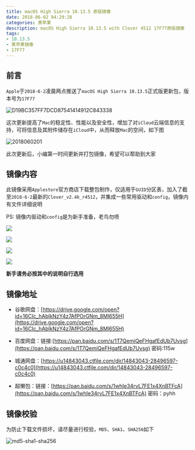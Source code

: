 ```yaml
---
title: macOS High Sierra 10.13.5 原版镜像
date: 2018-06-02 04:29:28
categories: 黑苹果
description: macOS High Sierra 10.13.5 with Clover 4512 17F77原版镜像
tags:
- 10.13.5
- 黑苹果镜像
- 17F77
---
```


## 前言
`Apple`于`2018-6-2`凌晨两点推送了`macOS High Sierra 10.13.5`正式版更新包，版本号为`17F77`

![D19BC357FF7DCD87541414912C843338](http://ovefvi4g3.bkt.clouddn.com/D19BC357FF7DCD87541414912C843338.jpg)

这次更新提高了`Mac`的稳定性、性能以及安全性，增加了对`iCloud`云端信息的支持，可将信息及其附件储存在`iCloud`中，从而释放`Mac`的空间，如下图

![2018060201](http://ovefvi4g3.bkt.clouddn.com/2018060201.jpg)

此次更新后，小编第一时间更新并打包镜像，希望可以帮助到大家

## 镜像内容
此镜像采用`Applestore`官方商店下载整包制作，仅适用于`GUID`分区表，加入了截至`2018-6-2`最新的`Clover_v2.4k_r4512`，并集成一些常用驱动和`config`，镜像内有文件详细说明

PS: 镜像内驱动和`config`是为新手准备，老鸟勿喷

![](http://ovefvi4g3.bkt.clouddn.com/15278858762316.jpg)

![](http://ovefvi4g3.bkt.clouddn.com/15278858852870.jpg)

![](http://ovefvi4g3.bkt.clouddn.com/15278858977503.jpg)

![](http://ovefvi4g3.bkt.clouddn.com/15278859249547.jpg)

**新手请务必按其中的说明自行选用**

## 镜像地址
- 谷歌网盘：[https://drive.google.com/open?id=16CIc_hAblkNzY4z7AfPOrGNm_8Ml655H](https://drive.google.com/open?id=16CIc_hAblkNzY4z7AfPOrGNm_8Ml655H)
- 百度网盘：链接:[https://pan.baidu.com/s/1T7QemiQeFHgafEdUb7Uvsg](https://pan.baidu.com/s/1T7QemiQeFHgafEdUb7Uvsg)  密码:115w
- 城通网盘：[https://u14843043.ctfile.com/dir/14843043-28496597-c0c4c0](https://u14843043.ctfile.com/dir/14843043-28496597-c0c4c0)

- 超懒包：链接：[https://pan.baidu.com/s/1whIe34rvL7FE1x4XnBTFcA](https://pan.baidu.com/s/1whIe34rvL7FE1x4XnBTFcA) 密码：pyhh

## 镜像校验
为防止下载文件损坏，请尽量进行校验，`MD5`、`SHA1`、`SHA256`如下

![md5-sha1-sha256](http://ovefvi4g3.bkt.clouddn.com/md5-sha1-sha256.png)

